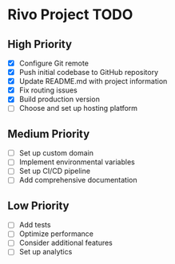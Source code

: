 # Rivo Project TODO

## High Priority
- [x] Configure Git remote
- [x] Push initial codebase to GitHub repository
- [x] Update README.md with project information
- [x] Fix routing issues
- [x] Build production version
- [ ] Choose and set up hosting platform

## Medium Priority
- [ ] Set up custom domain
- [ ] Implement environmental variables
- [ ] Set up CI/CD pipeline
- [ ] Add comprehensive documentation

## Low Priority
- [ ] Add tests
- [ ] Optimize performance
- [ ] Consider additional features
- [ ] Set up analytics 